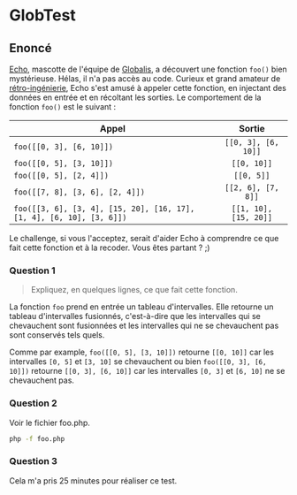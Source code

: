 # GlobTest

## Enoncé

[Echo](https://www.instagram.com/globalisecho/?hl=fr), mascotte de l'équipe de [Globalis](https://www.globalis-ms.com/), a découvert une fonction `foo()` bien mystérieuse. Hélas, il n'a pas accès au code. Curieux et grand amateur de [rétro-ingénierie](https://fr.wikipedia.org/wiki/R%C3%A9tro-ing%C3%A9nierie), Echo s'est amusé à appeler cette fonction, en injectant des données en entrée et en récoltant les sorties. Le comportement de la fonction `foo()` est le suivant :

|  Appel     |  Sortie     |
| ---   |:-:    |
| `foo([[0, 3], [6, 10]])` | `[[0, 3], [6, 10]]` |
| `foo([[0, 5], [3, 10]])` | `[[0, 10]]` |
| `foo([[0, 5], [2, 4]])` | `[[0, 5]]` |
| `foo([[7, 8], [3, 6], [2, 4]])` | `[[2, 6], [7, 8]]` |
| `foo([[3, 6], [3, 4], [15, 20], [16, 17], [1, 4], [6, 10], [3, 6]])` | `[[1, 10], [15, 20]]` |

Le challenge, si vous l'acceptez, serait d'aider Echo à comprendre ce que fait cette fonction et à la recoder. Vous êtes partant ? ;)

### Question 1

 > Expliquez, en quelques lignes, ce que fait cette fonction.

La fonction `foo` prend en entrée un tableau d'intervalles. Elle retourne un tableau d'intervalles fusionnés, c'est-à-dire que les intervalles qui se chevauchent sont fusionnées et les intervalles qui ne se chevauchent pas sont conservés tels quels.

Comme par example, `foo([[0, 5], [3, 10]])` retourne `[[0, 10]]` car les intervalles `[0, 5]` et `[3, 10]` se chevauchent ou bien `foo([[0, 3], [6, 10]])` retourne `[[0, 3], [6, 10]]` car les intervalles `[0, 3]` et `[6, 10]` ne se chevauchent pas.

### Question 2

Voir le fichier foo.php.

```bash
php -f foo.php
```

### Question 3

Cela m'a pris 25 minutes pour réaliser ce test.
